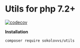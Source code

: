 # Utils for php  7.2+

[![codecov](https://codecov.io/gh/sokolovvs/Utils/branch/master/graph/badge.svg)](https://codecov.io/gh/sokolovvs/Utils)

**Installation**

```shell script
composer require sokolovvs/utils
```
